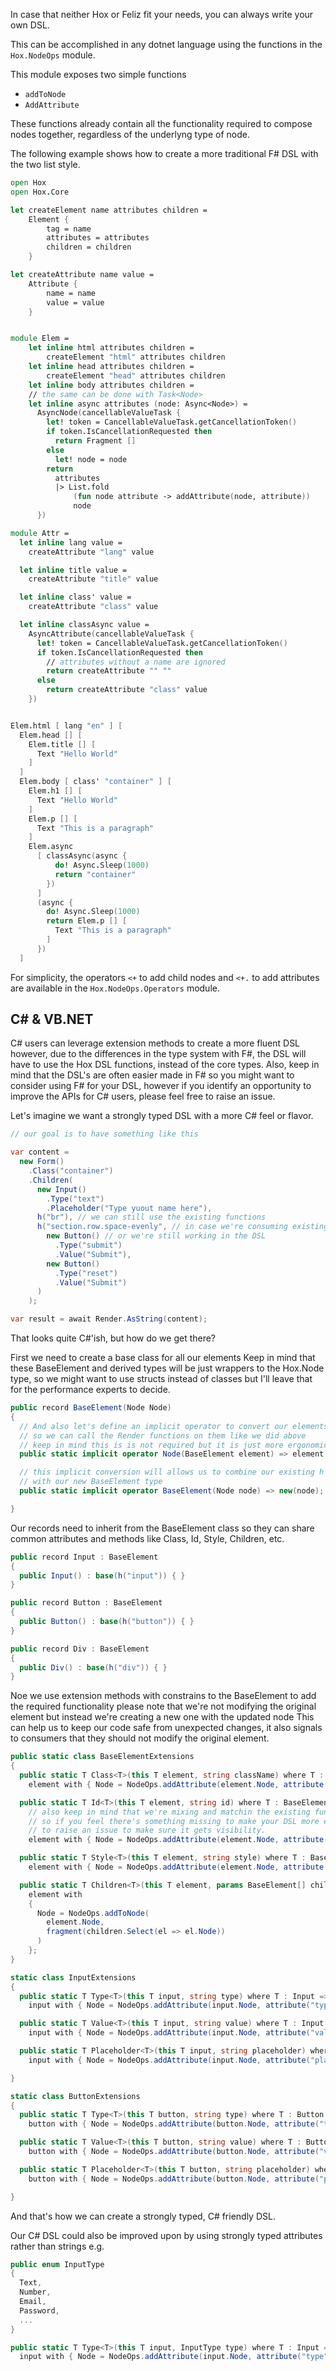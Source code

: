 In case that neither Hox or Feliz fit your needs, you can always write your own DSL.

This can be accomplished in any dotnet language using the functions in the `Hox.NodeOps` module.

This module exposes two simple functions

- `addToNode`
- `AddAttribute`

These functions already contain all the functionality required to compose nodes together, regardless of the underlyng type of node.

The following example shows how to create a more traditional F# DSL with the two list style.

```fsharp
open Hox
open Hox.Core

let createElement name attributes children =
    Element {
        tag = name
        attributes = attributes
        children = children
    }

let createAttribute name value =
    Attribute {
        name = name
        value = value
    }


module Elem =
    let inline html attributes children =
        createElement "html" attributes children
    let inline head attributes children =
        createElement "head" attributes children
    let inline body attributes children =
    // the same can be done with Task<Node>
    let inline async attributes (node: Async<Node>) =
      AsyncNode(cancellableValueTask {
        let! token = CancellableValueTask.getCancellationToken()
        if token.IsCancellationRequested then
          return Fragment []
        else
          let! node = node
        return
          attributes
          |> List.fold
              (fun node attribute -> addAttribute(node, attribute))
              node
      })

module Attr =
  let inline lang value =
    createAttribute "lang" value

  let inline title value =
    createAttribute "title" value

  let inline class' value =
    createAttribute "class" value

  let inline classAsync value =
    AsyncAttribute(cancellableValueTask {
      let! token = CancellableValueTask.getCancellationToken()
      if token.IsCancellationRequested then
        // attributes without a name are ignored
        return createAttribute "" ""
      else
        return createAttribute "class" value
    })


Elem.html [ lang "en" ] [
  Elem.head [] [
    Elem.title [] [
      Text "Hello World"
    ]
  ]
  Elem.body [ class' "container" ] [
    Elem.h1 [] [
      Text "Hello World"
    ]
    Elem.p [] [
      Text "This is a paragraph"
    ]
    Elem.async
      [ classAsync(async {
          do! Async.Sleep(1000)
          return "container"
        })
      ]
      (async {
        do! Async.Sleep(1000)
        return Elem.p [] [
          Text "This is a paragraph"
        ]
      })
  ]
```

For simplicity, the operators `<+` to add child nodes and `<+.` to add attributes are available in the `Hox.NodeOps.Operators` module.

## C# & VB.NET

C# users can leverage extension methods to create a more fluent DSL however, due to the differences in the type system with F#, the DSL will have to use the Hox DSL functions, instead of the core types. Also, keep in mind that the DSL's are often easier made in F# so you might want to consider using F# for your DSL, however if you identify an opportunity to improve the APIs for C# users, please feel free to raise an issue.

Let's imagine we want a strongly typed DSL with a more C# feel or flavor.

```csharp
// our goal is to have something like this

var content =
  new Form()
    .Class("container")
    .Children(
      new Input()
        .Type("text")
        .Placeholder("Type yuout name here"),
      h("br"), // we can still use the existing functions
      h("section.row.space-evenly", // in case we're consuming existing libraries
        new Button() // or we're still working in the DSL
          .Type("submit")
          .Value("Submit"),
        new Button()
          .Type("reset")
          .Value("Submit")
      )
    );

var result = await Render.AsString(content);
```

That looks quite C#'ish, but how do we get there?

First we need to create a base class for all our elements Keep in mind that these BaseElement and derived types will be just wrappers to the Hox.Node type, so we might want to use structs instead of classes but I'll leave that for the performance experts to decide.

```csharp
public record BaseElement(Node Node)
{
  // And also let's define an implicit operator to convert our elements to nodes
  // so we can call the Render functions on them like we did above
  // keep in mind this is is not required but it is just more ergonomic and convenient.
  public static implicit operator Node(BaseElement element) => element.Node;

  // this implicit conversion will allows us to combine our existing h function
  // with our new BaseElement type
  public static implicit operator BaseElement(Node node) => new(node);

}
```

Our records need to inherit from the BaseElement class so they can share common attributes and methods like Class, Id, Style, Children, etc.

```csharp
public record Input : BaseElement
{
  public Input() : base(h("input")) { }
}

public record Button : BaseElement
{
  public Button() : base(h("button")) { }
}

public record Div : BaseElement
{
  public Div() : base(h("div")) { }
}
```

Noe we use extension methods with constrains to the BaseElement to add the required functionality please note that we're not modifying the original element but instead we're creating a new one with the updated node This can help us to keep our code safe from unexpected changes, it also signals to consumers that they should not modify the original element.

```csharp
public static class BaseElementExtensions
{
  public static T Class<T>(this T element, string className) where T : BaseElement =>
    element with { Node = NodeOps.addAttribute(element.Node, attribute("class", className)) };

  public static T Id<T>(this T element, string id) where T : BaseElement =>
    // also keep in mind that we're mixing and matchin the existing functions within Hox and Hox.NodeOps
    // so if you feel there's something missing to make your DSL more ergonomic, feel free
    // to raise an issue to make sure it gets visibility.
    element with { Node = NodeOps.addAttribute(element.Node, attribute("id", id)) };

  public static T Style<T>(this T element, string style) where T : BaseElement =>
    element with { Node = NodeOps.addAttribute(element.Node, attribute("style", style)) };

  public static T Children<T>(this T element, params BaseElement[] children) where T : BaseElement =>
    element with
    {
      Node = NodeOps.addToNode(
        element.Node,
        fragment(children.Select(el => el.Node))
      )
    };
}

static class InputExtensions
{
  public static T Type<T>(this T input, string type) where T : Input =>
    input with { Node = NodeOps.addAttribute(input.Node, attribute("type", type)) };

  public static T Value<T>(this T input, string value) where T : Input =>
    input with { Node = NodeOps.addAttribute(input.Node, attribute("value", value)) };

  public static T Placeholder<T>(this T input, string placeholder) where T : Input =>
    input with { Node = NodeOps.addAttribute(input.Node, attribute("placeholder", placeholder)) };

}

static class ButtonExtensions
{
  public static T Type<T>(this T button, string type) where T : Button =>
    button with { Node = NodeOps.addAttribute(button.Node, attribute("type", type)) };

  public static T Value<T>(this T button, string value) where T : Button =>
    button with { Node = NodeOps.addAttribute(button.Node, attribute("value", value)) };

  public static T Placeholder<T>(this T button, string placeholder) where T : Button =>
    button with { Node = NodeOps.addAttribute(button.Node, attribute("placeholder", placeholder)) };

}
```

And that's how we can create a strongly typed, C# friendly DSL.

Our C# DSL could also be improved upon by using strongly typed attributes rather than strings e.g.

```csharp
public enum InputType
{
  Text,
  Number,
  Email,
  Password,
  ...
}

public static T Type<T>(this T input, InputType type) where T : Input =>
  input with { Node = NodeOps.addAttribute(input.Node, attribute("type", type.ToString().ToLowerInvariant())) };
```
